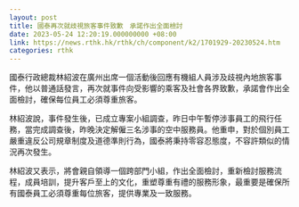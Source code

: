 ```yaml
---
layout: post
title: 國泰再次就歧視旅客事件致歉　承諾作出全面檢討
date: 2023-05-24 12:20:19.000000000 +08:00
link: https://news.rthk.hk/rthk/ch/component/k2/1701929-20230524.htm
categories: rthk
---
```


國泰行政總裁林紹波在廣州出席一個活動後回應有機組人員涉及歧視內地旅客事件，他以普通話發言，再次就事件向受影響的乘客及社會各界致歉，承諾會作出全面檢討，確保每位員工必須尊重旅客。

林紹波說，事件發生後，已成立專案小組調查，昨日中午暫停涉事員工的飛行任務，當完成調查後，昨晚決定解僱三名涉事的空中服務員。他重申，對於個別員工嚴重違反公司規章制度及道德準則行為，國泰將秉持零容忍態度，不容許類似的情況再次發生。

林紹波又表示，將會親自領導一個跨部門小組，作出全面檢討，重新檢討服務流程，成員培訓，提升客戶至上的文化，重塑尊重有禮的服務形象，最重要是確保所有國泰員工必須尊重每位旅客，提供專業及一致服務。
